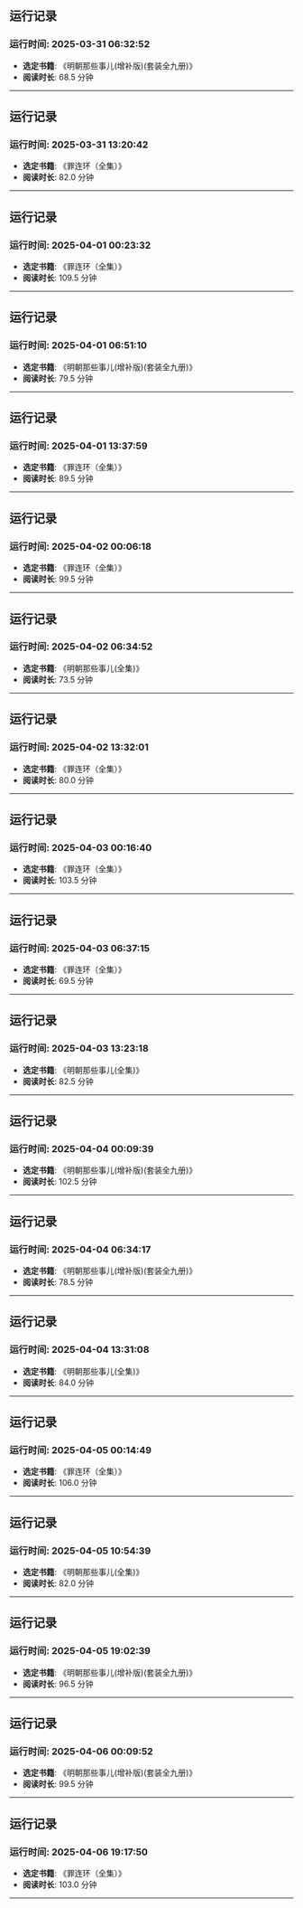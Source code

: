 ## 运行记录
### 运行时间: 2025-03-31 06:32:52
- **选定书籍**: 《明朝那些事儿(增补版)(套装全九册)》
- **阅读时长**: 68.5 分钟
------------------------------
## 运行记录
### 运行时间: 2025-03-31 13:20:42
- **选定书籍**: 《罪连环（全集）》
- **阅读时长**: 82.0 分钟
------------------------------
## 运行记录
### 运行时间: 2025-04-01 00:23:32
- **选定书籍**: 《罪连环（全集）》
- **阅读时长**: 109.5 分钟
------------------------------
## 运行记录
### 运行时间: 2025-04-01 06:51:10
- **选定书籍**: 《明朝那些事儿(增补版)(套装全九册)》
- **阅读时长**: 79.5 分钟
------------------------------
## 运行记录
### 运行时间: 2025-04-01 13:37:59
- **选定书籍**: 《罪连环（全集）》
- **阅读时长**: 89.5 分钟
------------------------------
## 运行记录
### 运行时间: 2025-04-02 00:06:18
- **选定书籍**: 《罪连环（全集）》
- **阅读时长**: 99.5 分钟
------------------------------
## 运行记录
### 运行时间: 2025-04-02 06:34:52
- **选定书籍**: 《明朝那些事儿(全集)》
- **阅读时长**: 73.5 分钟
------------------------------
## 运行记录
### 运行时间: 2025-04-02 13:32:01
- **选定书籍**: 《罪连环（全集）》
- **阅读时长**: 80.0 分钟
------------------------------
## 运行记录
### 运行时间: 2025-04-03 00:16:40
- **选定书籍**: 《罪连环（全集）》
- **阅读时长**: 103.5 分钟
------------------------------
## 运行记录
### 运行时间: 2025-04-03 06:37:15
- **选定书籍**: 《罪连环（全集）》
- **阅读时长**: 69.5 分钟
------------------------------
## 运行记录
### 运行时间: 2025-04-03 13:23:18
- **选定书籍**: 《明朝那些事儿(全集)》
- **阅读时长**: 82.5 分钟
------------------------------
## 运行记录
### 运行时间: 2025-04-04 00:09:39
- **选定书籍**: 《明朝那些事儿(增补版)(套装全九册)》
- **阅读时长**: 102.5 分钟
------------------------------
## 运行记录
### 运行时间: 2025-04-04 06:34:17
- **选定书籍**: 《明朝那些事儿(增补版)(套装全九册)》
- **阅读时长**: 78.5 分钟
------------------------------
## 运行记录
### 运行时间: 2025-04-04 13:31:08
- **选定书籍**: 《明朝那些事儿(全集)》
- **阅读时长**: 84.0 分钟
------------------------------
## 运行记录
### 运行时间: 2025-04-05 00:14:49
- **选定书籍**: 《罪连环（全集）》
- **阅读时长**: 106.0 分钟
------------------------------
## 运行记录
### 运行时间: 2025-04-05 10:54:39
- **选定书籍**: 《明朝那些事儿(全集)》
- **阅读时长**: 82.0 分钟
------------------------------
## 运行记录
### 运行时间: 2025-04-05 19:02:39
- **选定书籍**: 《明朝那些事儿(增补版)(套装全九册)》
- **阅读时长**: 96.5 分钟
------------------------------
## 运行记录
### 运行时间: 2025-04-06 00:09:52
- **选定书籍**: 《明朝那些事儿(增补版)(套装全九册)》
- **阅读时长**: 99.5 分钟
------------------------------
## 运行记录
### 运行时间: 2025-04-06 19:17:50
- **选定书籍**: 《罪连环（全集）》
- **阅读时长**: 103.0 分钟
------------------------------
